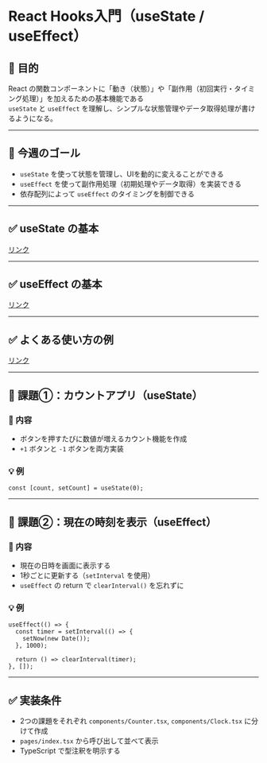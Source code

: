 # React Hooks入門（useState / useEffect）

## 🎯 目的

React の関数コンポーネントに「動き（状態）」や「副作用（初回実行・タイミング処理）」を加えるための基本機能である  
`useState` と `useEffect` を理解し、シンプルな状態管理やデータ取得処理が書けるようになる。

---

## 🎯 今週のゴール

- `useState` を使って状態を管理し、UIを動的に変えることができる
- `useEffect` を使って副作用処理（初期処理やデータ取得）を実装できる
- 依存配列によって `useEffect` のタイミングを制御できる

---

## ✅ useState の基本

[リンク](useState%20の仕組みと使い方.md)  

---

## ✅ useEffect の基本

[リンク](useEffect%20の仕組みと使い方.md) 

---

## ✅ よくある使い方の例

[リンク](useState%20+%20useEffect%20のよくある使い方と応用例.md)  

---

## 🔹 課題①：カウントアプリ（useState）

### 🔧 内容

- ボタンを押すたびに数値が増えるカウント機能を作成
- `+1` ボタンと `-1` ボタンを両方実装

### 💡 例

```tsx
const [count, setCount] = useState(0);
```

---

## 🔹 課題②：現在の時刻を表示（useEffect）

### 🔧 内容

- 現在の日時を画面に表示する
- 1秒ごとに更新する（`setInterval` を使用）
- `useEffect` の return で `clearInterval()` を忘れずに

### 💡 例

```tsx
useEffect(() => {
  const timer = setInterval(() => {
    setNow(new Date());
  }, 1000);

  return () => clearInterval(timer);
}, []);
```

---

## ✅ 実装条件

- 2つの課題をそれぞれ `components/Counter.tsx`, `components/Clock.tsx` に分けて作成
- `pages/index.tsx` から呼び出して並べて表示
- TypeScript で型注釈を明示する